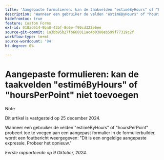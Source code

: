```yaml
---
title: 'Aangepaste formulieren: kan de taakvelden "estiméByHours" of "hoursPerPoint" niet toevoegen'
description: 'Wanneer een gebruiker de velden "estiméByHours" of "hoursPerPoint" probeert toe te voegen aan een aangepast formulier in de formulierbuilder, wordt een foutbericht weergegeven: "Dit is een ongeldige aangepaste expressie. Probeer het opnieuw."'
hidefromtoc: true
feature: Custom Forms
exl-id: 018ad614-9ba8-43bf-8c0e-f90cd322e6ee
source-git-commit: 1a3bb95b27fb660011ac4b0380eb599f77319c2f
workflow-type: tm+mt
source-wordcount: '94'
ht-degree: 0%

---
```


# Aangepaste formulieren: kan de taakvelden &quot;estiméByHours&quot; of &quot;hoursPerPoint&quot; niet toevoegen

>[!NOTE]
>
>Dit artikel is vastgesteld op 25 december 2024.

Wanneer een gebruiker de velden &quot;estiméByHours&quot; of &quot;hoursPerPoint&quot; probeert toe te voegen aan een aangepast formulier in de formulierbuilder, wordt een foutbericht weergegeven: &quot;Dit is een ongeldige aangepaste expressie. Probeer het opnieuw.&quot;

_Eerste rapporteerde op 9 Oktober, 2024._
